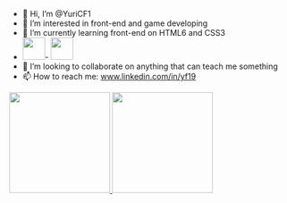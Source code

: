 - 👋 Hi, I’m @YuriCF1
- 👀 I’m interested in front-end and game developing 
- 🌱 I’m currently learning front-end on HTML6 and CSS3 
- <img src="https://cdn.jsdelivr.net/gh/devicons/devicon/icons/html5/html5-original-wordmark.svg" width="40" height="40"/>- <img src="https://cdn.jsdelivr.net/gh/devicons/devicon/icons/css3/css3-original-wordmark.svg" width="40" height="40"/>
- 💞️ I’m looking to collaborate on anything that can teach me something
- 📫 How to reach me: www.linkedin.com/in/yf19

<a href="https://github.com/YuriCF1">
  <img height="180em" src="https://github-readme-stats.vercel.app/api?username=rafaballerini&show_icons=true&theme=dracula&include_all_commits=true&count_private=true"/>
  <img height="180em" src="https://github-readme-stats.vercel.app/api/top-langs/?username=rafaballerini&layout=compact&langs_count=7&theme=dracula"/>
</div>

<!---
YuriCF1/YuriCF1 is a ✨ special ✨ repository because its `README.md` (this file) appears on your GitHub profile.
You can click the Preview link to take a look at your changes.
--->
